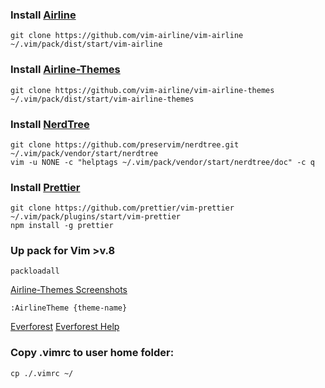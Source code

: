 ### Install [Airline](https://github.com/vim-airline/vim-airline)

```shell
git clone https://github.com/vim-airline/vim-airline ~/.vim/pack/dist/start/vim-airline
```

### Install [Airline-Themes](https://github.com/vim-airline/vim-airline-themes#vim-airline-themes--)

```shell
git clone https://github.com/vim-airline/vim-airline-themes ~/.vim/pack/dist/start/vim-airline-themes
```

### Install [NerdTree](https://github.com/preservim/nerdtree)

```shell
git clone https://github.com/preservim/nerdtree.git ~/.vim/pack/vendor/start/nerdtree
vim -u NONE -c "helptags ~/.vim/pack/vendor/start/nerdtree/doc" -c q
```

### Install [Prettier](https://github.com/prettier/vim-prettier)

```shell
git clone https://github.com/prettier/vim-prettier ~/.vim/pack/plugins/start/vim-prettier
npm install -g prettier
```

### Up pack for Vim >v.8

```shell
packloadall
```

[Airline-Themes Screenshots](https://github.com/vim-airline/vim-airline/wiki/Screenshots)

```shell
:AirlineTheme {theme-name}
```

[Everforest](https://github.com/sainnhe/everforest/tree/master)
[Everforest Help](https://github.com/sainnhe/everforest/blob/master/doc/everforest.txt)

### Copy .vimrc to user home folder:
```shell
cp ./.vimrc ~/
```
